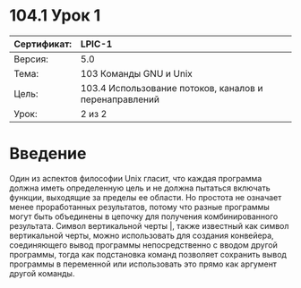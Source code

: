 # 104.1 Урок 1

| Сертификат:   | LPIC-1                                      |
|:--------------|:--------------------------------------------|
| Версия:       | 5.0                                         |
| Тема:         | 103 Команды GNU и Unix                      |                           
| Цель:         | 103.4 Использование потоков, каналов и перенаправлений |
| Урок:         | 2 из 2                                      |


# Введение

Один из аспектов философии Unix гласит, что каждая программа должна иметь определенную цель и не должна пытаться включать функции, выходящие за пределы ее области. Но простота не означает менее проработанных результатов, потому что разные программы могут быть объединены в цепочку для получения комбинированного результата. Символ вертикальной черты |, также известный как символ вертикальной черты, можно использовать для создания конвейера, соединяющего вывод программы непосредственно с вводом другой программы, тогда как подстановка команд позволяет сохранить вывод программы в переменной или использовать это прямо как аргумент другой команды.
